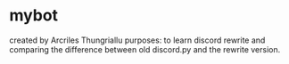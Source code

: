 # mybot

created by Arcriles Thungriallu
purposes: to learn discord rewrite and comparing the difference between old discord.py and the rewrite version.

